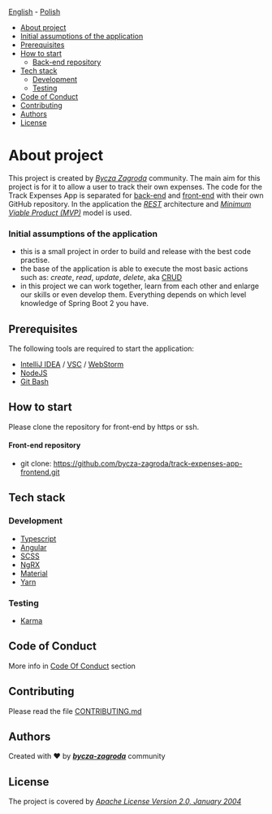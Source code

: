 [<ins>English</ins>](README.md) - [Polish](README.pl.md)

* [About project](#about-project)
* [Initial assumptions of the application](#initial-assumptions-of-the-application)
* [Prerequisites](#prerequisites)
* [How to start](#how-to-start)
  - [Back-end repository](#front-end-repository)
* [Tech stack](#tech-stack)
  - [Development](#development)
  - [Testing](#testing)
* [Code of Conduct](#code-of-conduct)
* [Contributing](#contributing)
* [Authors](#authors)
* [License](#license)

# About project
This project is created by [_Bycza Zagroda_](https://github.com/bycza-zagroda) community.
The main aim for this project is for it to allow a user to track their own expenses.
The code for the Track Expenses App is separated for [back-end](https://github.com/bycza-zagroda/track-expenses-app-backend) and [<ins>front-end</ins>](https://github.com/bycza-zagroda/track-expenses-app-frontend) with
their own GitHub repository. In the application the [_REST_](https://pl.wikipedia.org/wiki/Representational_state_transfer) architecture and [_Minimum
Viable Product (MVP)_](https://www.parp.gov.pl/component/content/article/52414:minimum-viable-product) model is used.

### Initial assumptions of the application
- this is a small project in order to build and release with the best code practise.
- the base of the application is able to execute the most basic actions such as:
  _create_, _read_, _update_, _delete_, aka [CRUD](https://pl.wikipedia.org/wiki/CRUD)
- in this project we can work together, learn from each other and enlarge our skills
  or even develop them. Everything depends on which level knowledge of Spring Boot 2
  you have.

## Prerequisites
The following tools are required to start the application:
- [IntelliJ IDEA](https://www.jetbrains.com/idea/) / [VSC](https://code.visualstudio.com/) / [WebStorm](https://www.jetbrains.com/webstorm/)
- [NodeJS](https://nodejs.org/en/)
- [Git Bash](https://git-scm.com/downloads)

## How to start
Please clone the repository for front-end by https or ssh.

#### Front-end repository
- git clone: https://github.com/bycza-zagroda/track-expenses-app-frontend.git

## Tech stack

### Development
- [Typescript](https://www.typescriptlang.org/)
- [Angular](https://angular.io/)
- [SCSS](https://sass-lang.com/)
- [NgRX](https://ngrx.io/)
- [Material](https://material.angular.io/)
- [Yarn](https://yarnpkg.com/)

### Testing
- [Karma](https://angular.io/guide/testing)

## Code of Conduct
More info in [Code Of Conduct](doc/CODE_OF_CONDUCT.md) section

## Contributing
Please read the file [CONTRIBUTING.md](doc/CONTRIBUTING.md)

## Authors
Created with ❤ by [**_bycza-zagroda_**](https://github.com/orgs/bycza-zagroda/people) community

## License
The project is covered by [_Apache License Version 2.0, January 2004_](doc/LICENSE)
